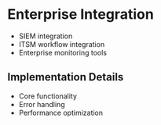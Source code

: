 # Enterprise Integration
- SIEM integration
- ITSM workflow integration
- Enterprise monitoring tools

## Implementation Details
- Core functionality
- Error handling
- Performance optimization
